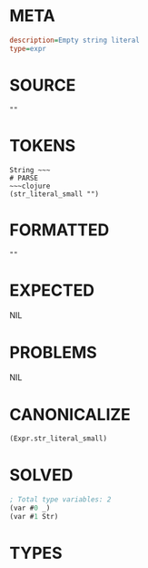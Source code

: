 # META
~~~ini
description=Empty string literal
type=expr
~~~
# SOURCE
~~~roc
""
~~~
# TOKENS
~~~text
String ~~~
# PARSE
~~~clojure
(str_literal_small "")
~~~
# FORMATTED
~~~roc
""
~~~
# EXPECTED
NIL
# PROBLEMS
NIL
# CANONICALIZE
~~~clojure
(Expr.str_literal_small)
~~~
# SOLVED
~~~clojure
; Total type variables: 2
(var #0 _)
(var #1 Str)
~~~
# TYPES
~~~roc
~~~
